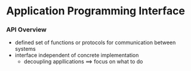 # Application Programming Interface
### API Overview
+ defined set of functions or protocols for communication between systems
+ interface independent of concrete implementation
	+ decoupling appllications ==> focus on what to do 